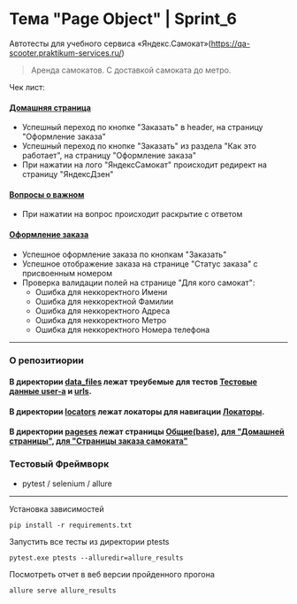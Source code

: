 # Тема "Page Object" | Sprint_6
Автотесты для учебного сервиса «Яндекс.Самокат»(https://qa-scooter.praktikum-services.ru/)
> Аренда самокатов. С доставкой самоката до метро.

Чек лист:

#### [Домашняя страница](ptests/test_home_p.py)
- Успешный переход по кнопке "Заказать" в header, на страницу "Оформление заказа"
- Успешный переход по кнопке "Заказать" из раздела "Как это работает", на страницу "Оформление заказа"
- При нажатии на лого "ЯндексСамокат" происходит редирект на страницу "ЯндексДзен"


#### [Вопросы о важном](ptests/test_FAQ.py)
- При нажатии на вопрос происходит раскрытие c ответом 


#### [Оформление заказа](ptests/test_order_p.py)
- Успешное оформление заказа по кнопкам "Заказать"
- Успешное отображение заказа на странице "Статус заказа" с присвоенным номером
- Проверка валидации полей на странице "Для кого самокат":
     - Ошибка для неккоректного Имени 
     - Ошибка для неккоректной Фамилии 
     - Ошибка для неккоректного Адреса 
     - Ошибка для неккоректного Метро 
     - Ошибка для неккоректного Номера телефона


---
### О репозитиории 
#### В директории [data_files](data_files) лежат треубемые для тестов [Тестовые данные user-a](data_files/data_info.py) и [urls](data_files/site_urls.py).
#### В директории [locators](locators) лежат локаторы для навигации [Локаторы](locators/locators.py).

#### В директории [pageses](pageses) лежат страницы [Общие(base)](pageses/base_page.py), [для "Домашней страницы"](pageses/home_page.py), [для "Страницы заказа самоката"](pageses/order_page.py)

### Тестовый Фреймворк 
- pytest / selenium / allure
---

Установка зависимостей 
``` 
pip install -r requirements.txt
```
Запустить все тесты из директории ptests
```
pytest.exe ptests --alluredir=allure_results
```
Посмотреть отчет в веб версии пройденного прогона
```
allure serve allure_results
```

